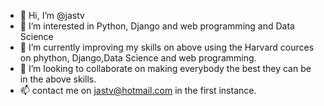 - 👋 Hi, I’m @jastv
- 👀 I’m interested in Python, Django and web programming and Data Science
- 🌱 I’m currently improving my skills on above using the Harvard cources on phython, Django,Data Science and web programming.
- 💞️ I’m looking to collaborate on making everybody the best they can be in the above skills.
- 📫 contact me on jastv@hotmail.com in the first instance.

<!---
jastv/jastv is a ✨ special ✨ repository because its `README.md` (this file) appears on your GitHub profile.
You can click the Preview link to take a look at your changes.
--->
